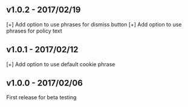 ## v1.0.2 - 2017/02/19
[+] Add option to use phrases for dismiss button
[+] Add option to use phrases for policy text

## v1.0.1 - 2017/02/12
[+] Add option to use default cookie phrase

## v1.0.0 - 2017/02/06
First release for beta testing
